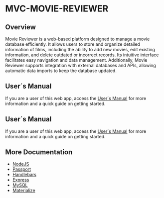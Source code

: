 # MVC-MOVIE-REVIEWER

## Overview
Movie Reviewer is a web-based platform designed to manage a movie database efficiently. It allows users to store and organize  detailed information of films, including the ability to add new movies, edit existing information, and delete outdated or incorrect records. Its intuitive interface facilitates easy navigation and data management. Additionally, Movie Reviewer supports integration with external databases and APIs, allowing automatic data imports to keep the database updated. 

## User´s Manual
If you are a user of this web app, access the [User´s Manual](https://docs.google.com/document/d/1myRZZTe29XWUC3rW8DxjMsN-JMrdeIiFOw4x-8r05tA/edit?usp=sharing) for more information and a quick guide on getting started.

## User´s Manual
If you are a user of this web app, access the [User´s Manual](https://docs.google.com/document/d/1myRZZTe29XWUC3rW8DxjMsN-JMrdeIiFOw4x-8r05tA/edit?usp=sharing) for more information and a quick guide on getting started.

## More Documentation
- [NodeJS](https://nodejs.org/docs/latest/api/)
- [Passport](https://www.passportjs.org/docs/)
- [Handlebars](https://handlebarsjs.com/)
- [Express](https://expressjs.com/)
- [MySQL](https://dev.mysql.com/doc/)
- [Materialize](https://materializecss.com/)